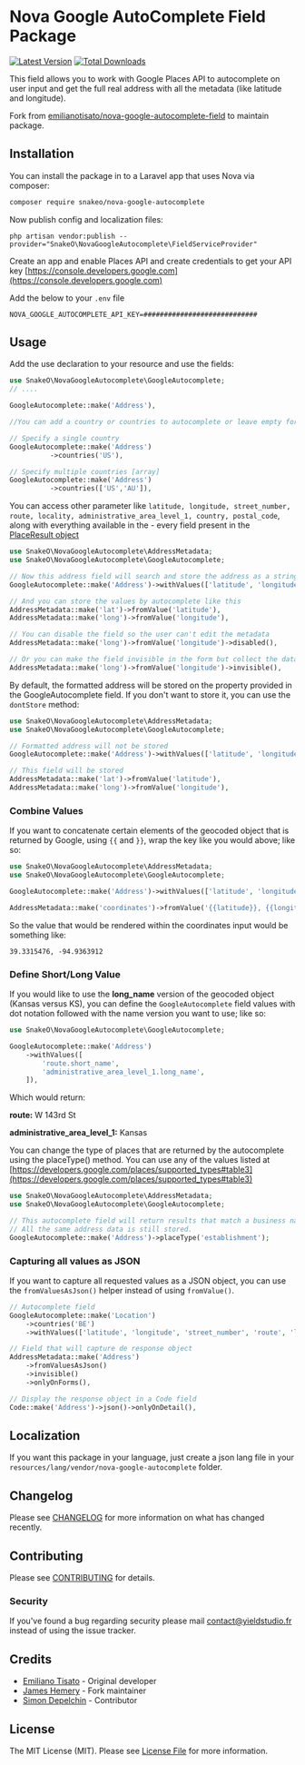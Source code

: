 # Nova Google AutoComplete Field Package

[![Latest Version](https://img.shields.io/github/release/yieldstudio/nova-google-autocomplete?style=flat-square)](https://github.com/yieldstudio/nova-google-autocomplete/releases)
[![Total Downloads](https://img.shields.io/packagist/dt/yieldstudio/nova-google-autocomplete?style=flat-square)](https://packagist.org/packages/yieldstudio/nova-google-autocomplete)

This field allows you to work with Google Places API to autocomplete on user input and get the full real address with all the metadata (like latitude and longitude).

Fork from [emilianotisato/nova-google-autocomplete-field](https://github.com/emilianotisato/nova-google-autocomplete-field) to maintain package.

## Installation

You can install the package in to a Laravel app that uses Nova via composer:

```bash
composer require snakeo/nova-google-autocomplete
```

Now publish config and localization files:

```shell
php artisan vendor:publish --provider="SnakeO\NovaGoogleAutocomplete\FieldServiceProvider"
```

Create an app and enable Places API and create credentials to get your API key
[https://console.developers.google.com](https://console.developers.google.com)

Add the below to your `.env` file

```shell
NOVA_GOOGLE_AUTOCOMPLETE_API_KEY=############################
```

## Usage

Add the use declaration to your resource and use the fields:

```php
use SnakeO\NovaGoogleAutocomplete\GoogleAutocomplete;
// ....

GoogleAutocomplete::make('Address'),

//You can add a country or countries to autocomplete or leave empty for all.

// Specify a single country
GoogleAutocomplete::make('Address')
          ->countries('US'),

// Specify multiple countries [array]
GoogleAutocomplete::make('Address')
          ->countries(['US','AU']),
```

You can access other parameter like `latitude, longitude, street_number, route, locality, administrative_area_level_1, country, postal_code`, along with everything available in the - every field present in the [PlaceResult object](https://developers.google.com/maps/documentation/javascript/reference/#PlaceResult)

```php
use SnakeO\NovaGoogleAutocomplete\AddressMetadata;
use SnakeO\NovaGoogleAutocomplete\GoogleAutocomplete;

// Now this address field will search and store the address as a string, but also made available the values in the withValues array
GoogleAutocomplete::make('Address')->withValues(['latitude', 'longitude']),

// And you can store the values by autocomplete like this
AddressMetadata::make('lat')->fromValue('latitude'),
AddressMetadata::make('long')->fromValue('longitude'),

// You can disable the field so the user can't edit the metadata
AddressMetadata::make('long')->fromValue('longitude')->disabled(),

// Or you can make the field invisible in the form but collect the data anyways
AddressMetadata::make('long')->fromValue('longitude')->invisible(),
```

By default, the formatted address will be stored on the property provided in the GoogleAutocomplete field. If you don't want to store it, you can use the `dontStore` method:


```php
use SnakeO\NovaGoogleAutocomplete\AddressMetadata;
use SnakeO\NovaGoogleAutocomplete\GoogleAutocomplete;

// Formatted address will not be stored
GoogleAutocomplete::make('Address')->withValues(['latitude', 'longitude'])->dontStore(),

// This field will be stored
AddressMetadata::make('lat')->fromValue('latitude'),
AddressMetadata::make('long')->fromValue('longitude'),
```

### Combine Values

If you want to concatenate certain elements of the geocoded object that is returned by Google, using `{{` and `}}`, wrap the key like you would above; like so:

```php
use SnakeO\NovaGoogleAutocomplete\AddressMetadata;
use SnakeO\NovaGoogleAutocomplete\GoogleAutocomplete;

GoogleAutocomplete::make('Address')->withValues(['latitude', 'longitude']),

AddressMetadata::make('coordinates')->fromValue('{{latitude}}, {{longitude}}'),
```

So the value that would be rendered within the coordinates input would be something like:

```
39.3315476, -94.9363912
```

### Define Short/Long Value

If you would like to use the **long_name** version of the geocoded object (Kansas versus KS), you can define the `GoogleAutocomplete` field values with dot notation followed with the name version you want to use; like so:

```php
use SnakeO\NovaGoogleAutocomplete\GoogleAutocomplete;

GoogleAutocomplete::make('Address')
    ->withValues([
        'route.short_name',
        'administrative_area_level_1.long_name',
    ]),
```

Which would return:

**route:** W 143rd St

**administrative_area_level_1:** Kansas

You can change the type of places that are returned by the autocomplete using the placeType() method.  You can use any of the values listed at [https://developers.google.com/places/supported_types#table3](https://developers.google.com/places/supported_types#table3)

```php
use SnakeO\NovaGoogleAutocomplete\AddressMetadata;
use SnakeO\NovaGoogleAutocomplete\GoogleAutocomplete;

// This autocomplete field will return results that match a business name instead of address.
// All the same address data is still stored.
GoogleAutocomplete::make('Address')->placeType('establishment');
```

### Capturing all values as JSON

If you want to capture all requested values as a JSON object, you can use the `fromValuesAsJson()` helper instead of using `fromValue()`.

```php
// Autocomplete field
GoogleAutocomplete::make('Location')
    ->countries('BE')
    ->withValues(['latitude', 'longitude', 'street_number', 'route', 'locality', 'administrative_area_level_1', 'country', 'postal_code']),

// Field that will capture de response object
AddressMetadata::make('Address')
    ->fromValuesAsJson()
    ->invisible()
    ->onlyOnForms(),

// Display the response object in a Code field
Code::make('Address')->json()->onlyOnDetail(),
```

## Localization

If you want this package in your language, just create a json lang file in your `resources/lang/vendor/nova-google-autocomplete` folder.

## Changelog

Please see [CHANGELOG](CHANGELOG.md) for more information on what has changed recently.

## Contributing

Please see [CONTRIBUTING](CONTRIBUTING.md) for details.

### Security

If you've found a bug regarding security please mail [contact@yieldstudio.fr](mailto:contact@yieldstudio.fr) instead of using the issue tracker.

## Credits

- [Emiliano Tisato](https://github.com/emilianotisato) - Original developer
- [James Hemery](https://github.com/jameshemery) - Fork maintainer
- [Simon Depelchin](https://github.com/depsimon) - Contributor

## License

The MIT License (MIT). Please see [License File](LICENSE.md) for more information.
